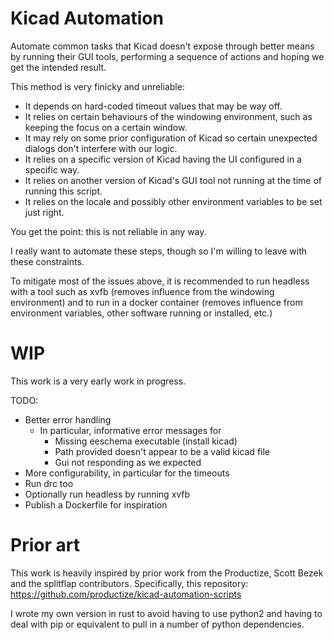 Kicad Automation
===

Automate common tasks that Kicad doesn't expose through better means by running
their GUI tools, performing a sequence of actions and hoping we get the
intended result.

This method is very finicky and unreliable:
* It depends on hard-coded timeout values that may be way off.
* It relies on certain behaviours of the windowing environment, such as keeping
  the focus on a certain window.
* It may rely on some prior configuration of Kicad so certain unexpected
  dialogs don't interfere with our logic.
* It relies on a specific version of Kicad having the UI configured in a
  specific way.
* It relies on another version of Kicad's GUI tool not running at the time of
  running this script.
* It relies on the locale and possibly other environment variables to be set
  just right.

You get the point: this is not reliable in any way.

I really want to automate these steps, though so I'm willing to leave with
these constraints.

To mitigate most of the issues above, it is recommended to run headless with
a tool such as xvfb (removes influence from the windowing environment) and to
run in a docker container (removes influence from environment variables, other
software running or installed, etc.)

WIP
===

This work is a very early work in progress.

TODO:
* Better error handling
  - In particular, informative error messages for
    - Missing eeschema executable (install kicad)
	- Path provided doesn't appear to be a valid kicad file
    - Gui not responding as we expected
* More configurability, in particular for the timeouts
* Run drc too
* Optionally run headless by running xvfb
* Publish a Dockerfile for inspiration

Prior art
===
This work is heavily inspired by prior work from the Productize, Scott Bezek
and the splitflap contributors.
Specifically, this repository:
https://github.com/productize/kicad-automation-scripts

I wrote my own version in rust to avoid having to use python2 and having
to deal with pip or equivalent to pull in a number of python
dependencies.

